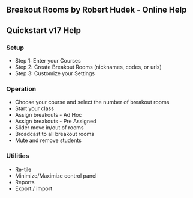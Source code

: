 ## Breakout Rooms by Robert Hudek - Online Help

## Quickstart v17 Help

### Setup

- Step 1: Enter your Courses
- Step 2: Create Breakout Rooms (nicknames, codes, or urls)
- Step 3: Customize your Settings

### Operation

- Choose your course and select the number of breakout rooms
- Start your class
- Assign breakouts - Ad Hoc
- Assign breakouts - Pre Assigned
- Slider move in/out of rooms
- Broadcast to all breakout rooms
- Mute and remove students

### Utilities

- Re-tile
- Minimize/Maximize control panel
- Reports
- Export / import
